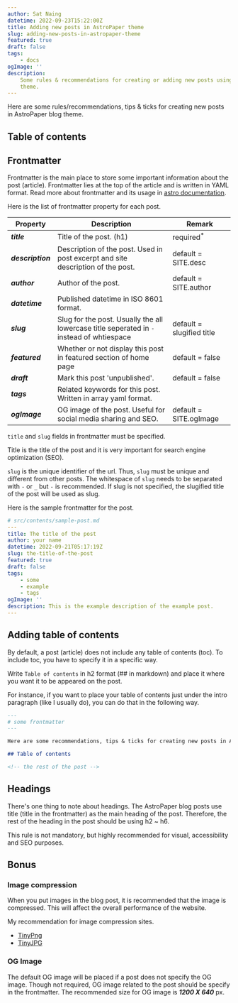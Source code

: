 ```yaml
---
author: Sat Naing
datetime: 2022-09-23T15:22:00Z
title: Adding new posts in AstroPaper theme
slug: adding-new-posts-in-astropaper-theme
featured: true
draft: false
tags:
    - docs
ogImage: ''
description:
    Some rules & recommendations for creating or adding new posts using AstroPaper
    theme.
---
```


Here are some rules/recommendations, tips & ticks for creating new posts in AstroPaper blog theme.

## Table of contents

## Frontmatter

Frontmatter is the main place to store some important information about the post (article). Frontmatter lies at the top of the article and is written in YAML format. Read more about frontmatter and its usage in [astro documentation](https://docs.astro.build/en/guides/markdown-content/).

Here is the list of frontmatter property for each post.

| Property          | Description                                                                               | Remark                    |
| ----------------- | ----------------------------------------------------------------------------------------- | ------------------------- |
| **_title_**       | Title of the post. (h1)                                                                   | required<sup>\*</sup>     |
| **_description_** | Description of the post. Used in post excerpt and site description of the post.           | default = SITE.desc       |
| **_author_**      | Author of the post.                                                                       | default = SITE.author     |
| **_datetime_**    | Published datetime in ISO 8601 format.                                                    |                           |
| **_slug_**        | Slug for the post. Usually the all lowercase title seperated in `-` instead of whtiespace | default = slugified title |
| **_featured_**    | Whether or not display this post in featured section of home page                         | default = false           |
| **_draft_**       | Mark this post 'unpublished'.                                                             | default = false           |
| **_tags_**        | Related keywords for this post. Written in array yaml format.                             |                           |
| **_ogImage_**     | OG image of the post. Useful for social media sharing and SEO.                            | default = SITE.ogImage    |

`title` and `slug` fields in frontmatter must be specified.

Title is the title of the post and it is very important for search engine optimization (SEO).

`slug` is the unique identifier of the url. Thus, `slug` must be unique and different from other posts. The whitespace of `slug` needs to be separated with `-` or `_` but `-` is recommended. If slug is not specified, the slugified title of the post will be used as slug.

Here is the sample frontmatter for the post.

```yaml
# src/contents/sample-post.md
---
title: The title of the post
author: your name
datetime: 2022-09-21T05:17:19Z
slug: the-title-of-the-post
featured: true
draft: false
tags:
    - some
    - example
    - tags
ogImage: ''
description: This is the example description of the example post.
---
```

## Adding table of contents

By default, a post (article) does not include any table of contents (toc). To include toc, you have to specify it in a specific way.

Write `Table of contents` in h2 format (## in markdown) and place it where you want it to be appeared on the post.

For instance, if you want to place your table of contents just under the intro paragraph (like I usually do), you can do that in the following way.

```md
---
# some frontmatter
---

Here are some recommendations, tips & ticks for creating new posts in AstroPaper blog theme.

## Table of contents

<!-- the rest of the post -->
```

## Headings

There's one thing to note about headings. The AstroPaper blog posts use title (title in the frontmatter) as the main heading of the post. Therefore, the rest of the heading in the post should be using h2 \~ h6.

This rule is not mandatory, but highly recommended for visual, accessibility and SEO purposes.

## Bonus

### Image compression

When you put images in the blog post, it is recommended that the image is compressed. This will affect the overall performance of the website.

My recommendation for image compression sites.

-   [TinyPng](https://tinypng.com/)
-   [TinyJPG](https://tinyjpg.com/)

### OG Image

The default OG image will be placed if a post does not specify the OG image. Though not required, OG image related to the post should be specify in the frontmatter. The recommended size for OG image is **_1200 X 640_** px.
